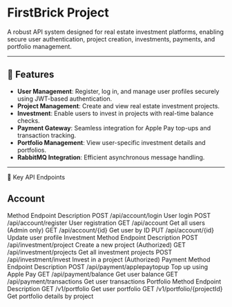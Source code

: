 # FirstBrick Project

A robust API system designed for real estate investment platforms, enabling secure user authentication, project creation, investments, payments, and portfolio management.

---

## 🚀 Features
- **User Management**: Register, log in, and manage user profiles securely using JWT-based authentication.
- **Project Management**: Create and view real estate investment projects.
- **Investment**: Enable users to invest in projects with real-time balance checks.
- **Payment Gateway**: Seamless integration for Apple Pay top-ups and transaction tracking.
- **Portfolio Management**: View user-specific investment details and portfolios.
- **RabbitMQ Integration**: Efficient asynchronous message handling.

---

📜 Key API Endpoints

## Account
Method	Endpoint	Description
POST	/api/account/login	User login
POST	/api/account/register	User registration
GET	/api/account	Get all users (Admin only)
GET	/api/account/{id}	Get user by ID
PUT	/api/account/{id}	Update user profile
Investment
Method	Endpoint	Description
POST	/api/investment/project	Create a new project (Authorized)
GET	/api/investment/projects	Get all investment projects
POST	/api/investment/invest	Invest in a project (Authorized)
Payment
Method	Endpoint	Description
POST	/api/payment/applepaytopup	Top up using Apple Pay
GET	/api/payment/balance	Get user balance
GET	/api/payment/transactions	Get user transactions
Portfolio
Method	Endpoint	Description
GET	/v1/portfolio	Get user portfolio
GET	/v1/portfolio/{projectId}	Get portfolio details by project
